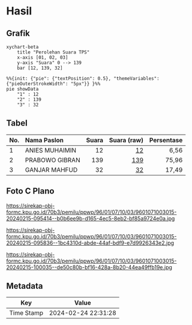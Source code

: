 # Hasil

## Grafik

```mermaid
xychart-beta
    title "Perolehan Suara TPS"
    x-axis [01, 02, 03]
    y-axis "Suara" 0 --> 139
    bar [12, 139, 32]
```

```mermaid
%%{init: {"pie": {"textPosition": 0.5}, "themeVariables": {"pieOuterStrokeWidth": "5px"}} }%%
pie showData
    "1" : 12
    "2" : 139
    "3" : 32
```

## Tabel

| No. | Nama Paslon    | Suara | Suara (raw) | Persentase |
|:--- |:-------------- | -----:| -----------:| ----------:|
| 1   | ANIES MUHAIMIN | 12    | [12][p-1]   | 6,56       |
| 2   | PRABOWO GIBRAN | 139   | [139][p-2]  | 75,96      |
| 3   | GANJAR MAHFUD  | 32    | [32][p-3]   | 17,49      |


[p-1]: https://github.com/gigit-pemilu/pemilu-2024-96-papua-barat-daya/blob/main/pilpres/hitung-suara/sub/96-papua-barat-daya/sub/01-sorong/sub/07-aimas/sub/1003-malawele/sub/015-tps/sub/paslon-1.txt
[p-2]: https://github.com/gigit-pemilu/pemilu-2024-96-papua-barat-daya/blob/main/pilpres/hitung-suara/sub/96-papua-barat-daya/sub/01-sorong/sub/07-aimas/sub/1003-malawele/sub/015-tps/sub/paslon-2.txt
[p-3]: https://github.com/gigit-pemilu/pemilu-2024-96-papua-barat-daya/blob/main/pilpres/hitung-suara/sub/96-papua-barat-daya/sub/01-sorong/sub/07-aimas/sub/1003-malawele/sub/015-tps/sub/paslon-3.txt

## Foto C Plano

https://sirekap-obj-formc.kpu.go.id/70b3/pemilu/ppwp/96/01/07/10/03/9601071003015-20240215-095414--b0b6ee9b-d165-4ec5-8eb2-bf85a9724e0a.jpg

https://sirekap-obj-formc.kpu.go.id/70b3/pemilu/ppwp/96/01/07/10/03/9601071003015-20240215-095836--1bc4310d-abde-44af-bdf9-e7d9926343e2.jpg

https://sirekap-obj-formc.kpu.go.id/70b3/pemilu/ppwp/96/01/07/10/03/9601071003015-20240215-100035--de50c80b-bf16-428a-8b20-44ea49ffb19e.jpg


## Metadata

| Key        | Value               |
| ---------- | ------------------- |
| Time Stamp | 2024-02-24 22:31:28 |



